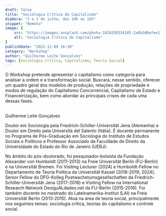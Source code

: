 ```yaml
---
draft: false
title: "Sociologia Crítica do Capitalismo"
diaHora: "2 e 3 de julho, das 19h às 22h"
snippet: "Remoto"
image: {
    src: "https://images.unsplash.com/photo-1628258334105-2a0b3d6efee1?&fit=crop&w=430&h=240",
    alt: "Sociologia Crítica do Capitalismo"
}
publishDate: "2022-11-09 16:39"
category: "Workshop"
author: "Guilherme Leite Gonçalves"
tags: [Sociologia Crítica, Capitalismo, Teoria Social]
---
```


O Workshop pretende apresentar o capitalismo como categoria para analisar a ordem e a transformação social. Buscará, nesse sentido, oferecer um quadro geral dos modelos de produção, relações de propriedade e modos de regulação do Capitalismo Concorrencial, Capitalismo de Estado e Financeirização, bem como abordar as principais crises de cada uma dessas fases.

<br>
<span class="text-2xl font-bold text-primary">Guilherme Leite Gonçalves</span>

Doutor em Sociologia pela Friedrich-Schiller-Universität Jena (Alemanha) e Doutor em Direito pela Università del Salento (Itália). É docente permanente no Programa de Pós-Graduação em Sociologia do Instituto de Estudos Sociais e Políticos e Professor Associado da Faculdade de Direito da Universidade do Estado do Rio de Janeiro (UERJ).

No âmbito do pós-doutorado, foi pesquisador-bolsista da Fundação Alexander von Humboldt (2011-2013) na Freie Universität Berlin (FU-Berlin) e na Universität Bremen. Foi Visiting Lecturer (2024) e Humboldt-Fellow no Departamento de Teoria Política da Universität Kassel (2018-2019; 2024), Senior Fellow do DFG-Kolleg Postwachstumsgesellschaften da Friedrich-Schiller-Universität Jena (2017-2018) e Visiting Fellow na International Research Network DesiguALdades.net da FU-Berlin (2015-2016). Foi também docente no mestrado do Lateinamerika-Institut (LAI) na Freie Universität Berlin (2013-2015). Atua na área de teoria social, principalmente nos seguintes temas: sociologia crítica, teorias do capitalismo e controle social.
